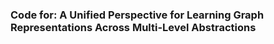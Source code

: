 ### Code for: A Unified Perspective for Learning Graph Representations Across Multi-Level Abstractions
